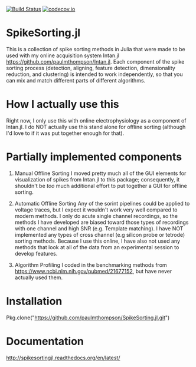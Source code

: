 [![Build Status](https://travis-ci.org/paulmthompson/SpikeSorting.jl.svg?branch=master)](https://travis-ci.org/paulmthompson/SpikeSorting.jl)
[![codecov.io](http://codecov.io/github/paulmthompson/SpikeSorting.jl/coverage.svg?branch=master)](http://codecov.io/github/paulmthompson/SpikeSorting.jl?branch=master)

# SpikeSorting.jl

This is a collection of spike sorting methods in Julia that were made to be used with my online acquisition system Intan.jl https://github.com/paulmthompson/Intan.jl. Each component of the spike sorting process (detection, aligning, feature detection, dimensionality reduction, and clustering) is intended to work independently, so that you can mix and match different parts of different algorithms. 

# How I actually use this

Right now, I only use this with online electrophysiology as a component of Intan.jl. I do NOT actually use this stand alone for offline sorting (although I'd love to if it was put together enough for that). 

# Partially implemented components

1) Manual Offline Sorting
I moved pretty much all of the GUI elements for visualization of spikes from Intan.jl to this package; consequently, it shouldn't be *too* much additional effort to put together a GUI for offline sorting. 

2) Automatic Offline Sorting
Any of the sorint pipelines could be applied to voltage traces, but I expect it wouldn't work very well compared to modern methods. I only do acute single channel recordings, so the methods I have developed are biased toward those types of recordings with one channel and high SNR (e.g. Template matching). I have NOT implemented any types of cross channel (e.g silicon probe or tetrode) sorting methods. Because I use this online, I have also not used any methods that look at all of the data from an experimental session to develop features. 

3) Algorithm Profiling
I coded in the benchmarking methods from https://www.ncbi.nlm.nih.gov/pubmed/21677152, but have never actually used them. 


# Installation

Pkg.clone("https://github.com/paulmthompson/SpikeSorting.jl.git")

# Documentation

http://spikesortingjl.readthedocs.org/en/latest/

